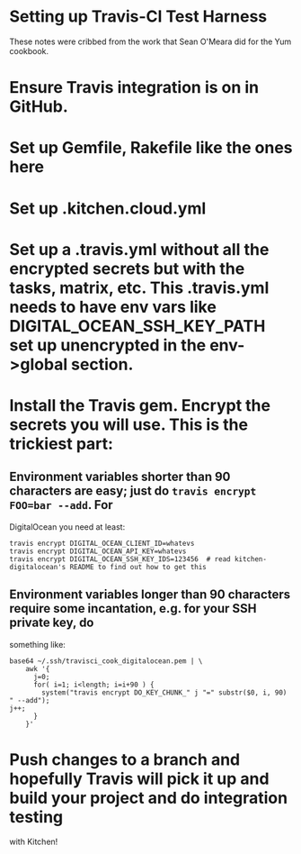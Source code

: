 Setting up Travis-CI Test Harness
=================================

These notes were cribbed from the work that Sean O'Meara did for the Yum cookbook.

# Ensure Travis integration is on in GitHub.
# Set up Gemfile, Rakefile like the ones here
# Set up .kitchen.cloud.yml
# Set up a .travis.yml without all the encrypted secrets but with the tasks, matrix, etc. This .travis.yml needs to have env vars like DIGITAL_OCEAN_SSH_KEY_PATH set up unencrypted in the env->global section.
# Install the Travis gem. Encrypt the secrets you will use. This is the trickiest part:
## Environment variables shorter than 90 characters are easy; just do ```travis encrypt FOO=bar --add```. For
DigitalOcean you need at least:

```
travis encrypt DIGITAL_OCEAN_CLIENT_ID=whatevs
travis encrypt DIGITAL_OCEAN_API_KEY=whatevs
travis encrypt DIGITAL_OCEAN_SSH_KEY_IDS=123456  # read kitchen-digitalocean's README to find out how to get this
```

## Environment variables longer than 90 characters require some incantation, e.g. for your SSH private key, do
something like:

```
base64 ~/.ssh/travisci_cook_digitalocean.pem | \
    awk '{
      j=0;
      for( i=1; i<length; i=i+90 ) {
        system("travis encrypt DO_KEY_CHUNK_" j "=" substr($0, i, 90) " --add");
j++;
      }
    }' 
```

# Push changes to a branch and hopefully Travis will pick it up and build your project and do integration testing
with Kitchen!
